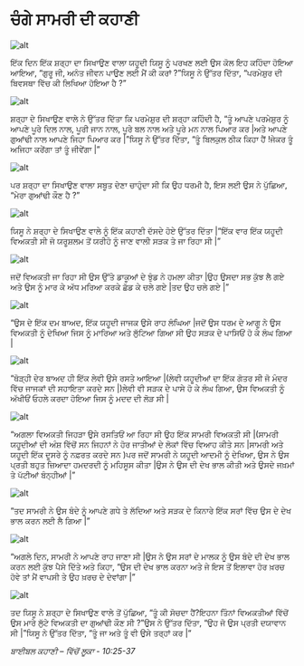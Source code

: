 # ਚੰਗੇ ਸਾਮਰੀ ਦੀ ਕਹਾਣੀ

![alt](https://cdn.door43.org/obs/jpg/360px/obs-en-27-01.jpg)

ਇੱਕ  ਦਿਨ ਇੱਕ  ਸ਼ਰ੍ਹਾ ਦਾ ਸਿਖਾਉਣ ਵਾਲਾ  ਯਹੂਦੀ ਯਿਸੂ ਨੂੰ ਪਰਖਣ ਲਈ ਉਸ ਕੋਲ  ਇਹ ਕਹਿੰਦਾ ਹੋਇਆ ਆਇਆ,  “ਗੁਰੂ ਜੀ, ਅਨੰਤ ਜੀਵਨ ਪਾਉਣ ਲਈ ਮੈਂ ਕੀ  ਕਰਾਂ ?”ਯਿਸੂ ਨੇ ਉੱਤਰ ਦਿੱਤਾ, “ਪਰਮੇਸ਼ੁਰ  ਦੀ ਬਿਵਸਥਾ ਵਿੱਚ  ਕੀ  ਲਿਖਿਆ ਹੋਇਆ ਹੈ ?”

![alt](https://cdn.door43.org/obs/jpg/360px/obs-en-27-02.jpg)

ਸ਼ਰ੍ਹਾ ਦੇ ਸਿਖਾਉਣ ਵਾਲੇ  ਨੇ ਉੱਤਰ ਦਿੱਤਾ ਕਿ ਪਰਮੇਸ਼ੁਰ  ਦੀ ਸ਼ਰ੍ਹਾ ਕਹਿੰਦੀ ਹੈ, “ਤੂੰ ਆਪਣੇ ਪਰਮੇਸ਼ੁਰ  ਨੂੰ ਆਪਣੇ ਪੂਰੇ ਦਿਲ ਨਾਲ, ਪੂਰੀ  ਜਾਨ ਨਾਲ, ਪੂਰੇ ਬਲ ਨਾਲ ਅਤੇ ਪੂਰੇ ਮਨ ਨਾਲ ਪਿਆਰ ਕਰ |ਅਤੇ ਆਪਣੇ  ਗੁਆਂਢੀ   ਨਾਲ ਆਪਣੇ ਜਿਹਾ ਪਿਆਰ ਕਰ |”ਯਿਸੂ ਨੇ ਉੱਤਰ ਦਿੱਤਾ, “ਤੂੰ ਬਿਲਕੁਲ ਠੀਕ ਕਿਹਾ  ਹੈਂ !ਜੇਕਰ ਤੂੰ ਅਜਿਹਾ ਕਰੇਂਗਾ  ਤਾਂ ਤੂੰ ਜੀਵੇਂਗਾ |”

![alt](https://cdn.door43.org/obs/jpg/360px/obs-en-27-03.jpg)

ਪਰ ਸ਼ਰ੍ਹਾ ਦਾ ਸਿਖਾਉਣ ਵਾਲਾ  ਸਬੂਤ ਦੇਣਾ ਚਾਹੁੰਦਾ ਸੀ ਕਿ ਉਹ ਧਰਮੀ ਹੈ, ਇਸ ਲਈ ਉਸ ਨੇ ਪੁੱਛਿਆ, “ਮੇਰਾ ਗੁਆਂਢੀ  ਕੌਣ ਹੈ ?”

![alt](https://cdn.door43.org/obs/jpg/360px/obs-en-27-04.jpg)

ਯਿਸੂ ਨੇ ਸ਼ਰ੍ਹਾ ਦੇ ਸਿਖਾਉਣ ਵਾਲੇ  ਨੂੰ ਇੱਕ  ਕਹਾਣੀ ਦੱਸਦੇ ਹੋਏ ਉੱਤਰ ਦਿੱਤਾ |“ਇੱਕ  ਵਾਰ ਇੱਕ  ਯਹੂਦੀ ਵਿਅਕਤੀ ਸੀ ਜੋ ਯਰੂਸ਼ਲਮ ਤੋਂ ਯਰੀਹੋ ਨੂੰ ਜਾਣ ਵਾਲੀ ਸੜਕ ਤੇ ਜਾ ਰਿਹਾ ਸੀ |”

![alt](https://cdn.door43.org/obs/jpg/360px/obs-en-27-05.jpg)

ਜਦੋਂ ਵਿਅਕਤੀ ਜਾ ਰਿਹਾ ਸੀ ਉਸ ਉੱਤੇ ਡਾਕੂਆਂ ਦੇ ਝੁੰਡ ਨੇ ਹਮਲਾ ਕੀਤਾ |ਉਹ ਉਸਦਾ ਸਭ  ਕੁੱਝ ਲੈ ਗਏ ਅਤੇ  ਉਸ ਨੂੰ ਮਾਰ ਕੇ ਅੱਧ ਮਰਿਆ ਕਰਕੇ ਛੱਡ ਕੇ ਚਲੇ ਗਏ |ਤਦ  ਉਹ ਚਲੇ ਗਏ |”

![alt](https://cdn.door43.org/obs/jpg/360px/obs-en-27-06.jpg)

“ਉਸ ਦੇ ਇੱਕ  ਦਮ ਬਾਅਦ,  ਇੱਕ  ਯਹੂਦੀ ਜਾਜਕ ਉਸੇ ਰਾਹ ਲੰਘਿਆ |ਜਦੋਂ ਉਸ ਧਰਮ ਦੇ ਆਗੂ ਨੇ ਉਸ ਵਿਅਕਤੀ ਨੂੰ ਦੇਖਿਆ ਜਿਸ ਨੂੰ ਮਾਰਿਆ ਅਤੇ ਲੁੱਟਿਆ ਗਿਆ ਸੀ ਉਹ ਸੜਕ ਦੇ ਪਾਸਿਓਂ  ਹੋ ਕੇ ਲੰਘ ਗਿਆ |

![alt](https://cdn.door43.org/obs/jpg/360px/obs-en-27-07.jpg)

“ਥੋੜ੍ਹੀ  ਦੇਰ ਬਾਅਦ ਹੀ  ਇੱਕ  ਲੇਵੀ ਉਸੇ ਰਸਤੇ  ਆਇਆ |(ਲੇਵੀ ਯਹੂਦੀਆਂ ਦਾ ਇੱਕ  ਗੋਤਰ ਸੀ ਜੋ ਮੰਦਰ ਵਿੱਚ  ਜਾਜਕਾਂ ਦੀ ਸਹਾਇਤਾ ਕਰਦੇ ਸਨ |)ਲੇਵੀ ਵੀ ਸੜਕ ਦੇ ਪਾਸੇ ਹੋ ਕੇ ਲੰਘ ਗਿਆ, ਉਸ ਵਿਅਕਤੀ ਨੂੰ ਅੱਖੀਓਂ  ਓਹਲੇ ਕਰਦਾ ਹੋਇਆ ਜਿਸ ਨੂੰ ਮਦਦ  ਦੀ ਲੋੜ ਸੀ |

![alt](https://cdn.door43.org/obs/jpg/360px/obs-en-27-08.jpg)

“ਅਗਲਾ ਵਿਅਕਤੀ ਜਿਹੜਾ ਉਸੇ ਰਸਤਿਓਂ  ਆ ਰਿਹਾ ਸੀ ਉਹ ਇੱਕ  ਸਾਮਰੀ ਵਿਅਕਤੀ ਸੀ |(ਸਾਮਰੀ ਯਹੂਦੀਆਂ ਦੀ ਅੰਸ਼ ਵਿੱਚੋਂ  ਸਨ ਜਿਹਨਾਂ ਨੇ ਹੋਰ ਜਾਤੀਆਂ ਦੇ ਲੋਕਾਂ ਵਿੱਚ  ਵਿਆਹ ਕੀਤੇ ਸਨ |ਸਾਮਰੀ ਅਤੇ ਯਹੂਦੀ ਇੱਕ ਦੂਸਰੇ ਨੂੰ ਨਫ਼ਰਤ ਕਰਦੇ ਸਨ )ਪਰ ਜਦੋਂ ਸਾਮਰੀ ਨੇ ਯਹੂਦੀ ਆਦਮੀ ਨੂੰ ਦੇਖਿਆ, ਉਸ ਨੇ ਉਸ ਪ੍ਰਤੀ ਬਹੁਤ ਜ਼ਿਆਦਾ ਹਮਦਰਦੀ ਨੂੰ ਮਹਿਸੂਸ ਕੀਤਾ |ਉਸ ਨੇ ਉਸ ਦੀ ਦੇਖ ਭਾਲ ਕੀਤੀ ਅਤੇ ਉਸਦੇ ਜਖ਼ਮਾਂ ਤੇ ਪੱਟੀਆਂ ਬੰਨ੍ਹੀਆਂ  |”

![alt](https://cdn.door43.org/obs/jpg/360px/obs-en-27-09.jpg)

“ਤਦ  ਸਾਮਰੀ ਨੇ ਉਸ ਬੰਦੇ ਨੂੰ ਆਪਣੇ ਗਧੇ ਤੇ ਲੱਦਿਆ ਅਤੇ ਸੜਕ ਦੇ ਕਿਨਾਰੇ ਇੱਕ ਸਰਾਂ ਵਿੱਚ ਉਸ ਦੇ ਦੇਖ ਭਾਲ ਕਰਨ ਲਈ ਲੈ ਗਿਆ |”

![alt](https://cdn.door43.org/obs/jpg/360px/obs-en-27-10.jpg)

“ਅਗਲੇ ਦਿਨ, ਸਾਮਰੀ ਨੇ ਆਪਣੇ ਰਾਹ ਜਾਣਾ ਸੀ |ਉਸ ਨੇ ਉਸ ਸਰਾਂ ਦੇ ਮਾਲਕ ਨੂੰ ਉਸ ਬੰਦੇ ਦੀ ਦੇਖ ਭਾਲ ਕਰਨ ਲਈ ਕੁੱਝ  ਪੈਸੇ ਦਿੱਤੇ ਅਤੇ ਕਿਹਾ, “ਉਸ ਦੀ  ਦੇਖ ਭਾਲ ਕਰਨਾ ਅਤੇ ਜੇ ਇਸ ਤੋਂ ਇਲਾਵਾ ਹੋਰ ਖ਼ਰਚ  ਹੋਵੇ ਤਾਂ ਮੈਂ ਵਾਪਸੀ ਤੇ ਉਹ ਖ਼ਰਚ  ਦੇ ਦੇਵਾਂਗਾ |”

![alt](https://cdn.door43.org/obs/jpg/360px/obs-en-27-11.jpg)

ਤਦ  ਯਿਸੂ ਨੇ ਸ਼ਰ੍ਹਾ ਦੇ ਸਿਖਾਉਣ ਵਾਲੇ ਤੋਂ ਪੁੱਛਿਆ, “ਤੂੰ ਕੀ ਸੋਚਦਾ ਹੈਂ?ਇਹਨਾ ਤਿੰਨਾਂ  ਵਿਅਕਤੀਆਂ ਵਿੱਚੋਂ  ਉਸ ਮਾਰੇ ਲੁੱਟੇ ਵਿਅਕਤੀ ਦਾ ਗੁਆਂਢੀ  ਕੌਣ ਸੀ ?”ਉਸ ਨੇ ਉੱਤਰ ਦਿੱਤਾ, “ਉਹ ਜੋ ਉਸ ਪ੍ਰਤੀ ਦਯਾਵਾਨ ਸੀ |”ਯਿਸੂ ਨੇ ਉੱਤਰ ਦਿੱਤਾ, “ਤੂੰ ਜਾ ਅਤੇ ਤੂੰ ਵੀ ਉਸੇ ਤਰ੍ਹਾਂ  ਕਰ |“

_ਬਾਈਬਲ ਕਹਾਣੀ – ਵਿੱਚੋਂ ਲੂਕਾ - 10:25-37_